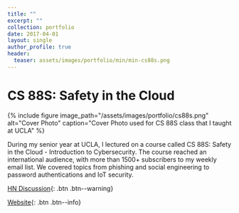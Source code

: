 ```yaml
---
title: ""
excerpt: ""
collection: portfolio
date: 2017-04-01
layout: single
author_profile: true
header:
  teaser: assets/images/portfolio/min/min-cs88s.png
---
```


# CS 88S: Safety in the Cloud

{% include figure image_path="/assets/images/portfolio/cs88s.png" alt="Cover Photo" caption="Cover Photo used for CS 88S class that I taught at UCLA" %}

During my senior year at UCLA, I lectured on a course called CS 88S: Safety in the Cloud - Introduction to Cybersecurity. The course reached an international audience, with more than 1500+ subscribers to my weekly email list. We covered topics from phishing and social engineering to password authentications and IoT security.

[HN Discussion](https://news.ycombinator.com/item?id=14056893){: .btn .btn--warning}

[Website](https://kfrankc.com/cs88s){: .btn .btn--info}
